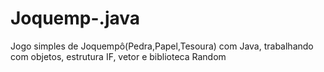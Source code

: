 # Joquemp-.java
Jogo simples de Joquempô(Pedra,Papel,Tesoura) com Java, trabalhando com objetos, estrutura IF, vetor e biblioteca Random
